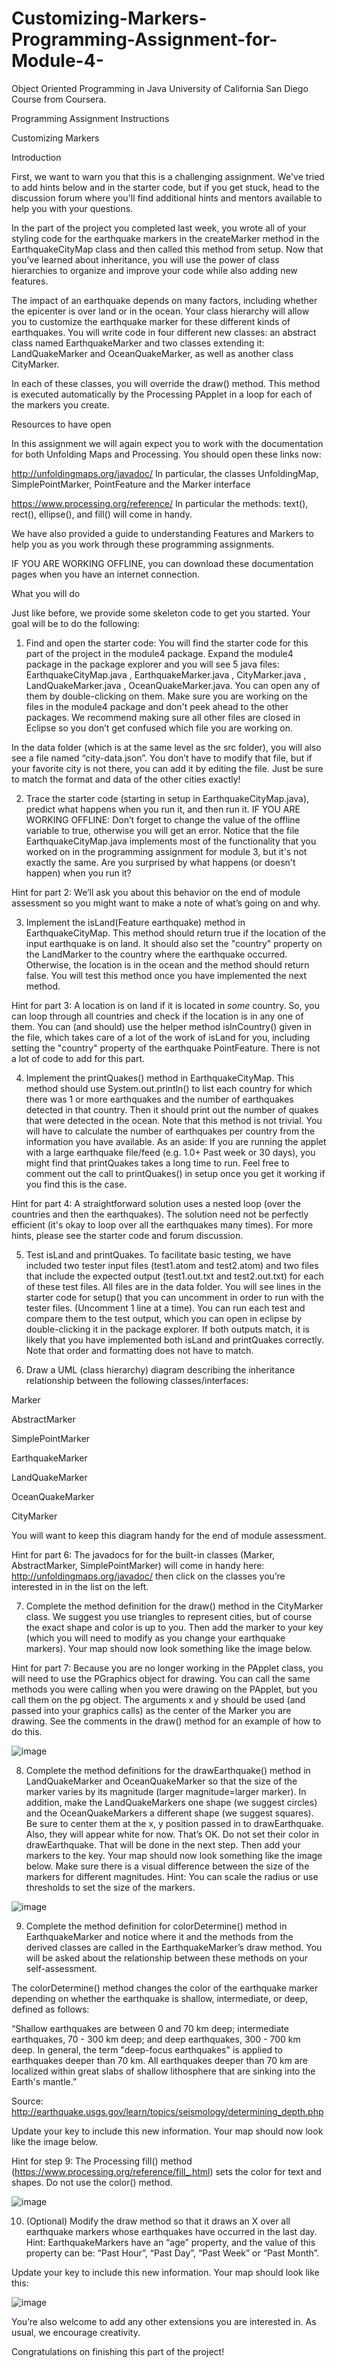 # Customizing-Markers-Programming-Assignment-for-Module-4-
Object Oriented Programming in Java University of California San Diego Course from Coursera.

Programming Assignment Instructions

Customizing Markers

Introduction

First, we want to warn you that this is a challenging assignment.  We've tried to add hints below and in the starter code, but if you get stuck, head to the discussion forum where you'll find additional hints and mentors available to help you with your questions.

In the part of the project you completed last week, you wrote all of your styling code for the earthquake markers in the createMarker method in the EarthquakeCityMap class and then called this method from setup.  Now that you’ve learned about inheritance, you will use the power of class hierarchies to organize and improve your code while also adding new features.

The impact of an earthquake depends on many factors, including whether the epicenter is over land or in the ocean. Your class hierarchy will allow you to customize the earthquake marker for these different kinds of earthquakes.  You will write code in four different new classes: an abstract class named EarthquakeMarker and two classes extending it: LandQuakeMarker and OceanQuakeMarker, as well as another class CityMarker.

In each of these classes, you will override the draw() method.  This method is executed automatically by the Processing PApplet in a loop for each of the markers you create. 

Resources to have open

In this assignment we will again expect you to work with the documentation for both Unfolding Maps and Processing.  You should open these links now:

http://unfoldingmaps.org/javadoc/  In particular, the classes UnfoldingMap, SimplePointMarker, PointFeature and the Marker interface

https://www.processing.org/reference/ In particular the methods: text(), rect(), ellipse(), and fill() will come in handy. 

We have also provided a guide to understanding Features and Markers to help you as you work through these programming assignments.  

IF YOU ARE WORKING OFFLINE, you can download these documentation pages when you have an internet connection.

What you will do

Just like before, we provide some skeleton code to get you started.  Your goal will be to do the following:

1. Find and open the starter code: You will find the starter code for this part of the project in the module4 package.  Expand the module4 package in the package explorer and you will see 5 java files: EarthquakeCityMap.java , EarthquakeMarker.java , CityMarker.java , LandQuakeMarker.java , OceanQuakeMarker.java.  You can open any of them by double-clicking on them.   Make sure you are working on the files in the module4 package and don't peek ahead to the other packages.  We recommend making sure all other files are closed in Eclipse so you don’t get confused which file you are working on. 

In the data folder (which is at the same level as the src folder), you will also see a file named “city-data.json”.  You don’t have to modify that file, but if your favorite city is not there, you can add it by editing the file.  Just be sure to match the format and data of the other cities exactly!

2. Trace the starter code (starting in setup in EarthquakeCityMap.java), predict what happens when you run it, and then run it.  IF YOU ARE WORKING OFFLINE: Don’t forget to change the value of the offline variable to true, otherwise you will get an error.  Notice that the file EarthquakeCityMap.java implements most of the functionality that you worked on in the programming assignment for module 3, but it's not exactly the same.  Are you surprised by what happens (or doesn't happen) when you run it? 

Hint for part 2: We’ll ask you about this behavior on the end of module assessment so you might want to make a note of what’s going on and why.

3. Implement the isLand(Feature earthquake) method in EarthquakeCityMap.  This method should return true if the location of the input earthquake is on land.  It should also set the "country" property on the LandMarker to the country where the earthquake occurred.  Otherwise, the location is in the ocean and the method should return false.   You will test this method once you have implemented the next method.

Hint for part 3: A location is on land if it is located in *some* country.  So, you can loop through all countries and check if the location is in any one of them.  You can (and should) use the helper method isInCountry() given in the file, which takes care of a lot of the work of isLand for you, including setting the "country" property of the earthquake PointFeature.  There is not a lot of code to add for this part.

4. Implement the printQuakes() method in EarthquakeCityMap.  This method should use System.out.println() to list each country for which there was 1 or more earthquakes and the number of earthquakes detected in that country.  Then it should print out the number of quakes that were detected in the ocean.  Note that this method is not trivial.  You will have to calculate the number of earthquakes per country from the information you have available.  As an aside: If you are running the applet with a large earthquake file/feed (e.g. 1.0+ Past week or 30 days), you might find that printQuakes takes a long time to run.  Feel free to comment out the call to printQuakes() in setup once you get it working if you find this is the case.

Hint for part 4: A straightforward solution uses a nested loop (over the countries and then the earthquakes).  The solution need not be perfectly efficient (it's okay to loop over all the earthquakes many times).  For more hints, please see the starter code and  forum discussion.

5. Test isLand and printQuakes.  To facilitate basic testing, we have included two tester input files (test1.atom and test2.atom) and two files that include the expected output (test1.out.txt and test2.out.txt) for each of these test files.  All files are in the data folder.  You will see lines in the starter code for setup() that you can uncomment in order to run with the tester files.  (Uncomment 1 line at a time).  You can run each test and compare them to the test output, which you can open in eclipse by double-clicking it in the package explorer.     If both outputs match, it is likely that you have implemented both isLand and printQuakes correctly.  Note that order and formatting does not have to match. 

6. Draw a UML (class hierarchy) diagram describing the inheritance relationship between the following classes/interfaces:

Marker

AbstractMarker

SimplePointMarker

EarthquakeMarker

LandQuakeMarker

OceanQuakeMarker

CityMarker

You will want to keep this diagram handy for the end of module assessment.  

Hint for part 6: The javadocs for for the built-in classes (Marker, AbstractMarker, SimplePointMarker) will come in handy here: http://unfoldingmaps.org/javadoc/  then click on the classes you’re interested in in the list on the left. 

7. Complete the method definition for the draw() method in the CityMarker class.  We suggest you use triangles to represent cities, but of course the exact shape and color is up to you. Then add the marker to your key (which you will need to modify as you change your earthquake markers).  Your map should now look something like the image below.

  Hint for part 7: Because you are no longer working in the PApplet class, you will need to use the PGraphics object for drawing. You can call the same methods you were calling when you were drawing on the PApplet, but you call them on the pg object. The arguments x and y should be used (and passed into your graphics calls) as the center of the Marker you are drawing. See the comments in the draw() method for an example of how to do this.  
  
  ![image](https://user-images.githubusercontent.com/66659379/196689963-0bd6305f-8322-4fd7-8339-a26b1986e59b.png)

8. Complete the method definitions for the drawEarthquake() method in LandQuakeMarker and OceanQuakeMarker so that the size of the marker varies by its magnitude (larger magnitude=larger marker).   In addition, make the LandQuakeMarkers one shape (we suggest circles) and the OceanQuakeMarkers a different shape (we suggest squares).  Be sure to center them at the x, y position passed in to drawEarthquake.  Also, they will appear white for now.  That’s OK.  Do not set their color in drawEarthquake.  That will be done in the next step.  Then add your markers to the key.  Your map should now look something like the image below.  Make sure there is a visual difference between the size of the markers for different magnitudes. Hint: You can scale the radius or use thresholds to set the size of the markers.

![image](https://user-images.githubusercontent.com/66659379/196690039-8e636e39-cd09-4fe1-80fb-252022af4366.png)

9. Complete the method definition for colorDetermine() method in EarthquakeMarker and notice where it and the methods from the derived classes are called in the EarthquakeMarker’s draw method.  You will be asked about the relationship between these methods on your self-assessment. 

The colorDetermine() method changes the color of the earthquake marker depending on whether the earthquake is shallow, intermediate, or deep, defined as follows:

“Shallow earthquakes are between 0 and 70 km deep; intermediate earthquakes, 70 - 300 km deep; and deep earthquakes, 300 - 700 km deep. In general, the term "deep-focus earthquakes" is applied to earthquakes deeper than 70 km. All earthquakes deeper than 70 km are localized within great slabs of shallow lithosphere that are sinking into the Earth's mantle.”

Source: http://earthquake.usgs.gov/learn/topics/seismology/determining_depth.php

Update your key to include this new information.  Your map should now look like the image below.

Hint for step 9: The Processing fill() method (https://www.processing.org/reference/fill_.html) sets the color for text and shapes.  Do not use the color() method.

![image](https://user-images.githubusercontent.com/66659379/196690148-c57c3a4c-4368-4053-87e0-ad5ea3b45b8b.png)

10. (Optional) Modify the draw method so that it draws an X over all earthquake markers whose earthquakes have occurred in the last day.  Hint: EarthquakeMarkers have an “age” property, and the value of this property can be: “Past Hour”, “Past Day”, “Past Week” or “Past Month”.  

Update your key to include this new information.  Your map should look like this:

![image](https://user-images.githubusercontent.com/66659379/196690193-25f42777-2708-4665-b27e-a65d22778ef3.png)

You’re also welcome to add any other extensions you are interested in.  As usual, we encourage creativity.

Congratulations on finishing this part of the project!  
